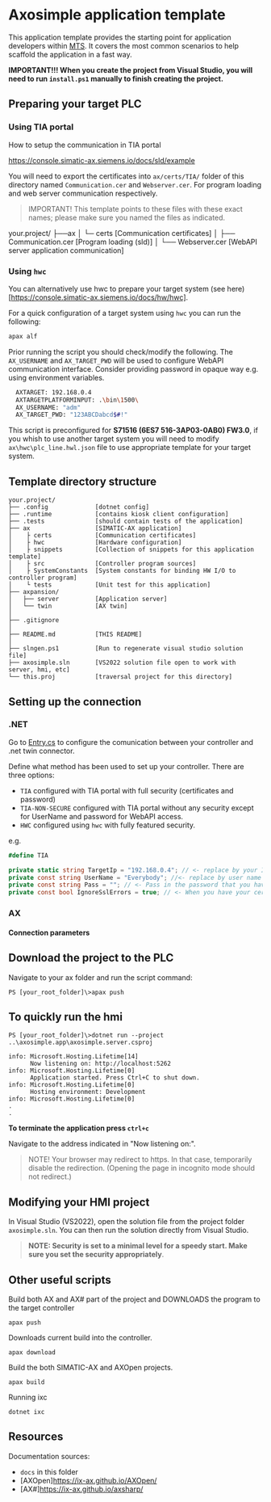 # Axosimple application template

This application template provides the starting point for application developers within [MTS](www.mts.sk/en). It covers the most common scenarios to help scaffold the application in a fast way.

**IMPORTANT!!! When you create the project from Visual Studio, you will need to run `install.ps1` manually to finish creating the project.**


## Preparing your target PLC 

### Using TIA portal

How to setup the communication in TIA portal

https://console.simatic-ax.siemens.io/docs/sld/example

You will need to export the certificates into `ax/certs/TIA/` folder of this directory named `Communication.cer` and `Webserver.cer`. For program loading and web server communication respectively. 

> IMPORTANT!
> This template points to these files with these exact names; please make sure you named the files as indicated.

your.project/
├──ax
│  └─ certs                          [Communication certificates]
│      ├── Communication.cer         [Program loading (sld)]
│      └── Webserver.cer             [WebAPI server application communication]


### Using `hwc`

You can alternatively use hwc to prepare your target system (see here)[https://console.simatic-ax.siemens.io/docs/hw/hwc].

For a quick configuration of a target system using `hwc` you can run the following:

```bash
apax alf
```


Prior running the script you should check/modify the following. The `AX_USERNAME` and `AX_TARGET_PWD` will be used to configure WebAPI communication interface. Consider providing password in opaque way e.g. using environment variables.

```bash
  AXTARGET: 192.168.0.4
  AXTARGETPLATFORMINPUT: .\bin\1500\
  AX_USERNAME: "adm"
  AX_TARGET_PWD: "123ABCDabcd$#!"
```

This script is preconfigured for **S71516 (6ES7 516-3AP03-0AB0) FW3.0**, if you whish to use another target system you will need to modify `ax\hwc\plc_line.hwl.json` file to use appropriate template for your target system.


## Template directory structure
```
your.project/
├── .config             [dotnet config]
├── .runtime            [contains kiosk client configuration]
├── .tests              [should contain tests of the application]
├── ax                  [SIMATIC-AX application]
│    ├ certs            [Communication certificates]  
│    ├ hwc              [Hardware configuration]  
│    ├ snippets         [Collection of snippets for this application template]  
│    ├ src              [Controller program sources]
│    ├ SystemConstants  [System constants for binding HW I/O to controller program]   
│    └ tests            [Unit test for this application]
├── axpansion/
│   ├── server          [Application server]
│   └── twin            [AX twin]
│ 
├── .gitignore    
│
├── README.md           [THIS README]
│
├── slngen.ps1          [Run to regenerate visual studio solution file]
├── axosimple.sln       [VS2022 solution file open to work with server, hmi, etc]
└── this.proj           [traversal project for this directory]
```

## Setting up the connection

### .NET


Go to [Entry.cs](axosimple.twin/Entry.cs) to configure the comunication between your controller and .net twin connector.


Define what method has been used to set up your controller. There are three options:

- `TIA` configured with TIA portal with full security (certificates and password)
- `TIA-NON-SECURE` configured with TIA portal without any security except for UserName and password for WebAPI access.
- `HWC` configured using `hwc` with fully featured security.

e.g.
```C#
#define TIA
```

~~~C#
private static string TargetIp = "192.168.0.4"; // <- replace by your IP 
private const string UserName = "Everybody"; //<- replace by user name you have set up in your WebAPI settings
private const string Pass = ""; // <- Pass in the password that you have set up for the user. NOT AS PLAIN TEXT! Use user secrets instead.
private const bool IgnoreSslErrors = true; // <- When you have your certificates in order set this to false.
~~~

### AX

#### Connection parameters


## Download the project to the PLC

Navigate to your ax folder and run the script command:

~~~
PS [your_root_folder]\>apax push
~~~

## To quickly run the hmi

~~~
PS [your_root_folder]\>dotnet run --project ..\axosimple.app\axosimple.server.csproj
~~~

~~~
info: Microsoft.Hosting.Lifetime[14]
      Now listening on: http://localhost:5262
info: Microsoft.Hosting.Lifetime[0]
      Application started. Press Ctrl+C to shut down.
info: Microsoft.Hosting.Lifetime[0]
      Hosting environment: Development
info: Microsoft.Hosting.Lifetime[0]
.
.      
~~~

**To terminate the application press `ctrl+c`**

Navigate to the address indicated in "Now listening on:".

> NOTE!
> Your browser may redirect to https. In that case, temporarily disable the redirection. 
> (Opening the page in incognito mode should not redirect.)

## Modifying your HMI project

In Visual Studio (VS2022), open the solution file from the project folder `axosimple.sln`. You can then run the solution directly from Visual Studio.

> **NOTE: Security is set to a minimal level for a speedy start. Make sure you set the security appropriately**.

## Other useful scripts

Build both AX and AX# part of the project and DOWNLOADS the program to the target controller
```
apax push
```

Downloads current build into the controller.
```
apax download
```

Build the both SIMATIC-AX and AXOpen projects.
```
apax build
```

Running ixc
```
dotnet ixc
```


## Resources

Documentation sources: 
- `docs` in this folder
- [AXOpen]https://ix-ax.github.io/AXOpen/
- [AX#]https://ix-ax.github.io/axsharp/
